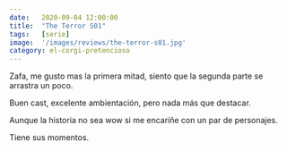 ```yaml
---
date:   2020-09-04 12:00:00
title:  "The Terror S01"
tags:   [serie]
image:  '/images/reviews/the-terror-s01.jpg'
category: el-corgi-pretencioso
---
```

Zafa, me gusto mas la primera mitad, siento que la segunda parte se arrastra un poco.

Buen cast, excelente ambientación, pero nada más que destacar.

Aunque la historia no sea wow si me encariñe con un par de personajes.

Tiene sus momentos.
